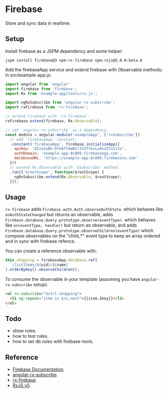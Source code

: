 # Firebase

Store and sync data in realtime.


## Setup

Install firebase as a JSPM dependency and some helper:
```shell
jspm install firebase@3 npm:rx-firebase npm:rxjs@5.0.0-beta.8
```

Add the firebaseApp service and extend firebase with Observable methods; in
src/example-app.js:
```js
import angular from 'angular'
import firebase from 'firebase';
import Rx from 'example-app/tools/rx.js';

import ngRxSubscribe from 'angular-rx-subscribe';
import rxFirebase from 'rx-firebase';

// extend Firebase with `rx-firebase`.
rxFirebase.extend(firebase, Rx.Observable);

// set `angular-rx-subscribe` as a dependency.
const module = angular.module('exampleApp', ['rxSubscribe'])
  // add `firebaseApp` constant.
  .constant('firebaseApp', firebase.initializeApp({
    apiKey: 'AIzaSyBG-0rkAfYmmWIltG3ffevLu4n3ZYuIito',
    authDomain: 'example-app-8c809.firebaseapp.com',
    databaseURL: 'https://example-app-8c809.firebaseio.com'
  }))
  // extend Rx.Observable with `$subscribe` method.
  .run(['$rootScope', function($rootScope) {
    ngRxSubscribe.extend(Rx.Observable, $rootScope);
  }]);
```


## Usage

`rx-firebase` adds `Firebase.auth.Auth.observeAuthState`. which behaves
like `onAuthStateChanged` but returns an observable, adds
`Firebase.database.Query.prototype.observe(eventType)`. which behaves like
`on(eventType, handler)` but return an observable, and adds
`Firebase.database.Query.prototype.observeChildren(eventType)` which compose observables
on the "child_*" event type to keep an array ordered and in sync with firebase
refence.


You can create a reference observable with:
```js
this.shopping = firebaseApp.database.ref(
  `/listItems/${uid}/${name}`
).orderByKey().observeChildren();
```

To consume the observable in your template (assuming you have
`angular-rx-subscribe` setup):
```html
<ul rx-subscribe="$ctrl.shopping">
  <li ng-repeat="item in $rx.next">{{item.$key}}</li>
</ul>
```

## Todo

- show rules.
- how to test rules.
- how to set db rules with firebase-tools.


## Reference

- [Firebase Documentation](https://firebase.google.com/docs/database/web/start).
- [angular-rx-subscribe](https://www.npmjs.com/package/angular-rx-subscribe).
- [rx-firebase](https://www.npmjs.com/package/rx-firebase).
- [RxJS v5](http://reactivex.io/rxjs/manual/index.html).

